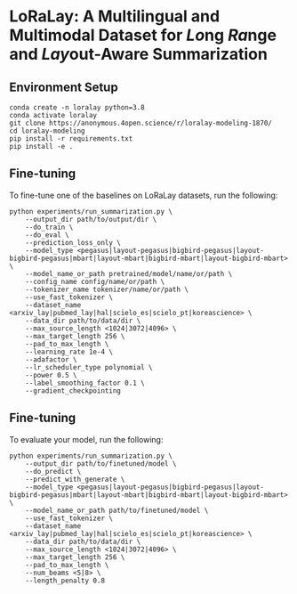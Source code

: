 # LoRaLay: A Multilingual and Multimodal Dataset for *Lo*ng *Ra*nge and *Lay*out-Aware Summarization

## Environment Setup
~~~shell
conda create -n loralay python=3.8
conda activate loralay 
git clone https://anonymous.4open.science/r/loralay-modeling-1870/
cd loralay-modeling 
pip install -r requirements.txt
pip install -e .
~~~ 

## Fine-tuning

To fine-tune one of the baselines on LoRaLay datasets, run the following:

~~~shell
python experiments/run_summarization.py \
    --output_dir path/to/output/dir \
    --do_train \
    --do_eval \
    --prediction_loss_only \
    --model_type <pegasus|layout-pegasus|bigbird-pegasus|layout-bigbird-pegasus|mbart|layout-mbart|bigbird-mbart|layout-bigbird-mbart> \
    --model_name_or_path pretrained/model/name/or/path \
    --config_name config/name/or/path \
    --tokenizer_name tokenizer/name/or/path \
    --use_fast_tokenizer \
    --dataset_name <arxiv_lay|pubmed_lay|hal|scielo_es|scielo_pt|koreascience> \
    --data_dir path/to/data/dir \
    --max_source_length <1024|3072|4096> \
    --max_target_length 256 \
    --pad_to_max_length \
    --learning_rate 1e-4 \
    --adafactor \
    --lr_scheduler_type polynomial \
    --power 0.5 \
    --label_smoothing_factor 0.1 \
    --gradient_checkpointing 
~~~

## Fine-tuning

To evaluate your model, run the following:

~~~shell
python experiments/run_summarization.py \
    --output_dir path/to/finetuned/model \
    --do_predict \
    --predict_with_generate \
    --model_type <pegasus|layout-pegasus|bigbird-pegasus|layout-bigbird-pegasus|mbart|layout-mbart|bigbird-mbart|layout-bigbird-mbart> \
    --model_name_or_path path/to/finetuned/model \
    --use_fast_tokenizer \
    --dataset_name <arxiv_lay|pubmed_lay|hal|scielo_es|scielo_pt|koreascience> \
    --data_dir path/to/data/dir \
    --max_source_length <1024|3072|4096> \
    --max_target_length 256 \
    --pad_to_max_length \
    --num_beams <5|8> \
    --length_penalty 0.8 
~~~
